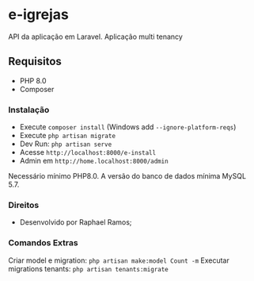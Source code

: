 # e-igrejas #
API da aplicação em Laravel.
Aplicação multi tenancy

## Requisitos ##
 - PHP 8.0
 - Composer

### Instalação ###
 - Execute `composer install` (Windows add `--ignore-platform-reqs`)
 - Execute `php artisan migrate`
 - Dev Run: `php artisan serve`
 - Acesse `http://localhost:8000/e-install`
 - Admin em `http://home.localhost:8000/admin`
 
Necessário mínimo PHP8.0. A versão do banco de dados mínima MySQL 5.7.

### Direitos ###
 - Desenvolvido por Raphael Ramos;

### Comandos Extras ###
Criar model e migration: `php artisan make:model Count -m`
Executar migrations tenants: `php artisan tenants:migrate`
 
